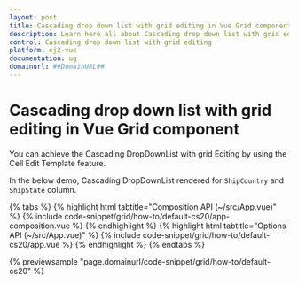 ```yaml
---
layout: post
title: Cascading drop down list with grid editing in Vue Grid component | Syncfusion
description: Learn here all about Cascading drop down list with grid editing in Syncfusion Vue Grid component of Syncfusion Essential JS 2 and more.
control: Cascading drop down list with grid editing 
platform: ej2-vue
documentation: ug
domainurl: ##DomainURL##
---
```


# Cascading drop down list with grid editing in Vue Grid component

You can achieve the Cascading DropDownList with grid Editing by using the Cell Edit Template feature.

In the below demo, Cascading DropDownList rendered for `ShipCountry` and `ShipState` column.

{% tabs %}
{% highlight html tabtitle="Composition API (~/src/App.vue)" %}
{% include code-snippet/grid/how-to/default-cs20/app-composition.vue %}
{% endhighlight %}
{% highlight html tabtitle="Options API (~/src/App.vue)" %}
{% include code-snippet/grid/how-to/default-cs20/app.vue %}
{% endhighlight %}
{% endtabs %}
        
{% previewsample "page.domainurl/code-snippet/grid/how-to/default-cs20" %}